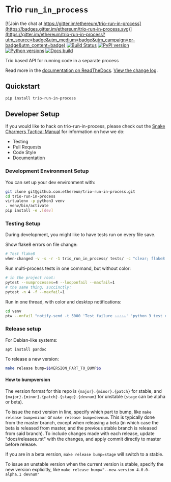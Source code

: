 # Trio `run_in_process`

[![Join the chat at https://gitter.im/ethereum/trio-run-in-process](https://badges.gitter.im/ethereum/trio-run-in-process.svg)](https://gitter.im/ethereum/trio-run-in-process?utm_source=badge&utm_medium=badge&utm_campaign=pr-badge&utm_content=badge)
[![Build Status](https://circleci.com/gh/ethereum/trio-run-in-process.svg?style=shield)](https://circleci.com/gh/ethereum/trio-run-in-process)
[![PyPI version](https://badge.fury.io/py/trio-run-in-process.svg)](https://badge.fury.io/py/trio-run-in-process)
[![Python versions](https://img.shields.io/pypi/pyversions/trio-run-in-process.svg)](https://pypi.python.org/pypi/trio-run-in-process)
[![Docs build](https://readthedocs.org/projects/trio-run-in-process/badge/?version=latest)](http://trio-run-in-process.readthedocs.io/en/latest/?badge=latest)
   

Trio based API for running code in a separate process

Read more in the [documentation on ReadTheDocs](https://trio-run-in-process.readthedocs.io/). [View the change log](https://trio-run-in-process.readthedocs.io/en/latest/releases.html).

## Quickstart

```sh
pip install trio-run-in-process
```

## Developer Setup

If you would like to hack on trio-run-in-process, please check out the [Snake Charmers
Tactical Manual](https://github.com/ethereum/snake-charmers-tactical-manual)
for information on how we do:

- Testing
- Pull Requests
- Code Style
- Documentation

### Development Environment Setup

You can set up your dev environment with:

```sh
git clone git@github.com:ethereum/trio-run-in-process.git
cd trio-run-in-process
virtualenv -p python3 venv
. venv/bin/activate
pip install -e .[dev]
```

### Testing Setup

During development, you might like to have tests run on every file save.

Show flake8 errors on file change:

```sh
# Test flake8
when-changed -v -s -r -1 trio_run_in_process/ tests/ -c "clear; flake8 trio_run_in_process tests && echo 'flake8 success' || echo 'error'"
```

Run multi-process tests in one command, but without color:

```sh
# in the project root:
pytest --numprocesses=4 --looponfail --maxfail=1
# the same thing, succinctly:
pytest -n 4 -f --maxfail=1
```

Run in one thread, with color and desktop notifications:

```sh
cd venv
ptw --onfail "notify-send -t 5000 'Test failure ⚠⚠⚠⚠⚠' 'python 3 test on trio-run-in-process failed'" ../tests ../trio_run_in_process
```

### Release setup

For Debian-like systems:
```
apt install pandoc
```

To release a new version:

```sh
make release bump=$$VERSION_PART_TO_BUMP$$
```

#### How to bumpversion

The version format for this repo is `{major}.{minor}.{patch}` for stable, and
`{major}.{minor}.{patch}-{stage}.{devnum}` for unstable (`stage` can be alpha or beta).

To issue the next version in line, specify which part to bump,
like `make release bump=minor` or `make release bump=devnum`. This is typically done from the
master branch, except when releasing a beta (in which case the beta is released from master,
and the previous stable branch is released from said branch). To include changes made with each
release, update "docs/releases.rst" with the changes, and apply commit directly to master 
before release.

If you are in a beta version, `make release bump=stage` will switch to a stable.

To issue an unstable version when the current version is stable, specify the
new version explicitly, like `make release bump="--new-version 4.0.0-alpha.1 devnum"`
